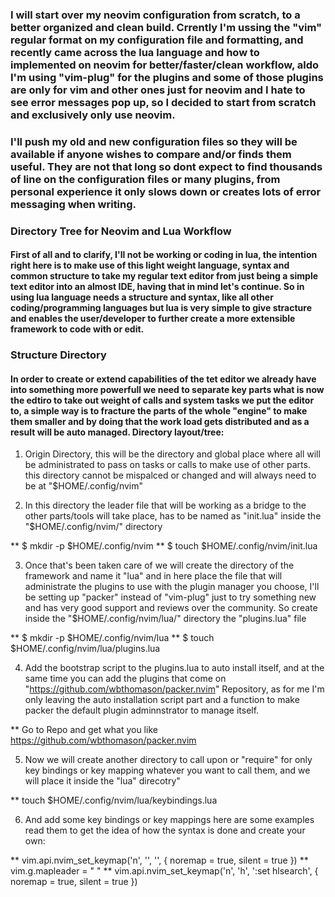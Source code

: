 ### I will start over my neovim configuration from scratch, to a better organized and clean build. Crrently I'm ussing the "vim" regular format on my configuration file and formatting, and recently came across the lua language and how to implemented on neovim for better/faster/clean workflow, aldo I'm using "vim-plug" for the plugins and some of those plugins are only for vim and other ones just for neovim and I hate to see error messages pop up, so I decided to start from scratch and exclusively only use neovim.

### I'll push my old and new configuration files so they will be available if anyone wishes to compare and/or finds them useful. They are not that long so dont expect to find thousands of line on the configuration files or many plugins, from personal experience it only slows down or creates lots of error messaging when writing.

### Directory Tree for Neovim and Lua Workflow

#### First of all and to clarify, I'll not be working or coding in lua, the intention right here is to make use of this light weight language, syntax and common structure to take my regular text editor from just being a simple text editor into an almost IDE, having that in mind let's continue. So in using lua language needs a structure and syntax, like all other coding/programming languages but lua is very simple to give stracture and enables the user/developer to further create a more extensible framework to code with or edit.

### Structure Directory

#### In order to create or extend capabilities of the tet editor we already have into something more powerfull we need to separate key parts what is now the edtiro to take out weight of calls and system tasks we put the editor to, a simple way is to fracture the parts of the whole "engine" to make them smaller and by doing that the work load gets distributed and as a result will be auto managed. Directory  layout/tree:

1. Origin Directory, this will be the directory and global place where all will be administrated to pass on tasks or calls to make use of other parts. this directory cannot be mispalced or changed and will always need to be at "$HOME/.config/nvim"

2. In this directory the leader file that will be working as a bridge to the other parts/tools will take place, has to be named as "init.lua" inside the "$HOME/.config/nvim/" directory

** $ mkdir -p $HOME/.config/nvim
** $ touch $HOME/.config/nvim/init.lua

3. Once that's been taken care of we will create the directory of the framework and name it "lua" and in here place the file that will administrate the plugins to use with the plugin manager you choose, I'll be setting up "packer" instead of "vim-plug" just to try something new and has very good support and reviews over the community. So create inside the "$HOME/.config/nvim/lua/" directory the "plugins.lua" file

**  $ mkdir -p $HOME/.config/nvim/lua
**  $ touch $HOME/.config/nvim/lua/plugins.lua

4. Add the bootstrap script to the plugins.lua to auto install itself, and at the same time you can add the plugins that come on "https://github.com/wbthomason/packer.nvim" Repository, as for me I'm only leaving the auto installation script part and a function to make packer the default plugin adminnstrator to manage itself.

** Go to Repo and get what you like  https://github.com/wbthomason/packer.nvim

5. Now we will create another directory to call upon or "require" for only key bindings or key mapping whatever you want to call them, and we will place it inside the "lua" direcotry"

** touch $HOME/.config/nvim/lua/keybindings.lua

6. And add some key bindings or key mappings here are some examples read them to get the idea of how the syntax is done and create your own:

** vim.api.nvim_set_keymap('n', '<Space>', '<NOP>', { noremap = true, silent = true })
** vim.g.mapleader = " "
** vim.api.nvim_set_keymap('n', '<Leader>h', ':set hlsearch<CR>', { noremap = true, silent = true })
